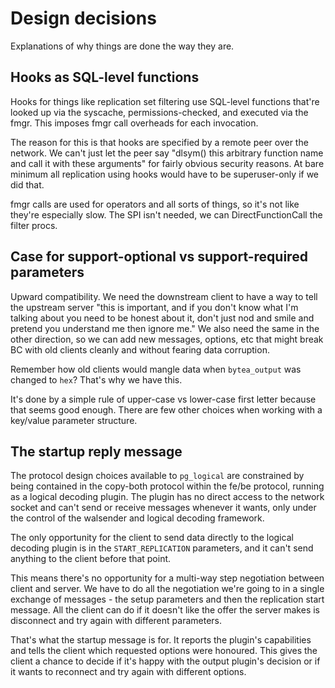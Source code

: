 # Design decisions

Explanations of why things are done the way they are.

## Hooks as SQL-level functions

Hooks for things like replication set filtering use SQL-level functions that're
looked up via the syscache, permissions-checked, and executed via the fmgr. This
imposes fmgr call overheads for each invocation.

The reason for this is that hooks are specified by a remote peer over the
network. We can't just let the peer say "dlsym() this arbitrary function name
and call it with these arguments" for fairly obvious security reasons. At bare
minimum all replication using hooks would have to be superuser-only if we did
that.

fmgr calls are used for operators and all sorts of things, so it's not like
they're especially slow. The SPI isn't needed, we can DirectFunctionCall
the filter procs.

## Case for support-optional vs support-required parameters

Upward compatibility. We need the downstream client to have a way to tell the
upstream server "this is important, and if you don't know what I'm talking
about you need to be honest about it, don't just nod and smile and pretend you
understand me then ignore me." We also need the same in the other direction,
so we can add new messages, options, etc that might break BC with old clients
cleanly and without fearing data corruption.

Remember how old clients would mangle data when `bytea_output` was changed to
`hex`? That's why we have this.

It's done by a simple rule of upper-case vs lower-case first letter because
that seems good enough. There are few other choices when working with
a key/value parameter structure.

## The startup reply message

The protocol design choices available to `pg_logical` are constrained by being
contained in the copy-both protocol within the fe/be protocol, running as a
logical decoding plugin. The plugin has no direct access to the network socket
and can't send or receive messages whenever it wants, only under the control of
the walsender and logical decoding framework.

The only opportunity for the client to send data directly to the logical
decoding plugin is in the  `START_REPLICATION` parameters, and it can't send
anything to the client before that point.

This means there's no opportunity for a multi-way step negotiation between
client and server. We have to do all the negotiation we're going to in a single
exchange of messages - the setup parameters and then the replication start
message. All the client can do if it doesn't like the offer the server makes is
disconnect and try again with different parameters.

That's what the startup message is for. It reports the plugin's capabilities
and tells the client which requested options were honoured. This gives the
client a chance to decide if it's happy with the output plugin's decision
or if it wants to reconnect and try again with different options.
